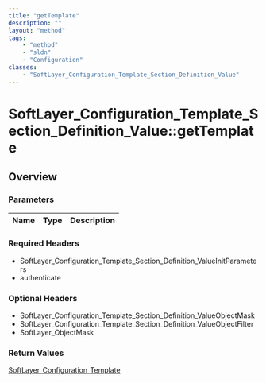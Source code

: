 ```yaml
---
title: "getTemplate"
description: ""
layout: "method"
tags:
    - "method"
    - "sldn"
    - "Configuration"
classes:
    - "SoftLayer_Configuration_Template_Section_Definition_Value"
---
```

# SoftLayer_Configuration_Template_Section_Definition_Value::getTemplate
## Overview 


### Parameters 
|Name | Type | Description |
| --- | --- | --- |


### Required Headers
* SoftLayer_Configuration_Template_Section_Definition_ValueInitParameters
* authenticate

### Optional Headers
* SoftLayer_Configuration_Template_Section_Definition_ValueObjectMask
* SoftLayer_Configuration_Template_Section_Definition_ValueObjectFilter
* SoftLayer_ObjectMask

### Return Values
<a href='/reference/datatypes/SoftLayer_Configuration_Template'>SoftLayer_Configuration_Template </a>

